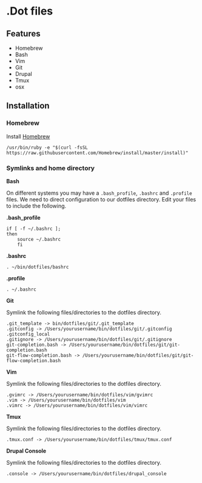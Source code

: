 # .Dot files

## Features

* Homebrew
* Bash
* Vim
* Git
* Drupal
* Tmux
* osx

## Installation

### Homebrew

Install [Homebrew](http://brew.sh/)

`/usr/bin/ruby -e "$(curl -fsSL https://raw.githubusercontent.com/Homebrew/install/master/install)"`


### Symlinks and home directory

**Bash**

On different systems you may have a `.bash_profile`, `.bashrc` and `.profile` files. We need to direct configuration to our dotfiles directory. Edit your files to include the following.

**.bash_profile**

```
if [ -f ~/.bashrc ];
then
    source ~/.bashrc
    fi
```

**.bashrc**

```
. ~/bin/dotfiles/bashrc
```

**.profile**

```
. ~/.bashrc
```

**Git**

Symlink the following files/directories to the dotfiles directory.

```
.git_template -> bin/dotfiles/git/.git_template
.gitconfig -> /Users/yourusername/bin/dotfiles/git/.gitconfig
.gitconfig_local
.gitignore -> /Users/yourusername/bin/dotfiles/git/.gitignore
git-completion.bash -> /Users/yourusername/bin/dotfiles/git/git-completion.bash
git-flow-completion.bash -> /Users/yourusername/bin/dotfiles/git/git-flow-completion.bash
```

**Vim**

Symlink the following files/directories to the dotfiles directory.

```
.gvimrc -> /Users/yourusername/bin/dotfiles/vim/gvimrc
.vim -> /Users/yourusername/bin/dotfiles/vim
.vimrc -> /Users/yourusername/bin/dotfiles/vim/vimrc
```

**Tmux**

Symlink the following files/directories to the dotfiles directory.

```
.tmux.conf -> /Users/yourusername/bin/dotfiles/tmux/tmux.conf
```

**Drupal Console**

Symlink the following files/directories to the dotfiles directory.

```
.console -> /Users/yourusername/bin/dotfiles/drupal_console
```

